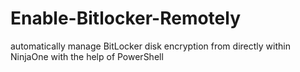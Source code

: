 # Enable-Bitlocker-Remotely
automatically manage BitLocker disk encryption from directly within NinjaOne with the help of PowerShell
